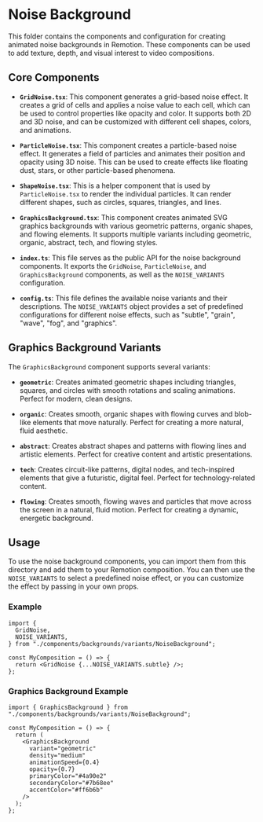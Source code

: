 # Noise Background

This folder contains the components and configuration for creating animated noise backgrounds in Remotion. These components can be used to add texture, depth, and visual interest to video compositions.

## Core Components

- **`GridNoise.tsx`**: This component generates a grid-based noise effect. It creates a grid of cells and applies a noise value to each cell, which can be used to control properties like opacity and color. It supports both 2D and 3D noise, and can be customized with different cell shapes, colors, and animations.

- **`ParticleNoise.tsx`**: This component creates a particle-based noise effect. It generates a field of particles and animates their position and opacity using 3D noise. This can be used to create effects like floating dust, stars, or other particle-based phenomena.

- **`ShapeNoise.tsx`**: This is a helper component that is used by `ParticleNoise.tsx` to render the individual particles. It can render different shapes, such as circles, squares, triangles, and lines.

- **`GraphicsBackground.tsx`**: This component creates animated SVG graphics backgrounds with various geometric patterns, organic shapes, and flowing elements. It supports multiple variants including geometric, organic, abstract, tech, and flowing styles.

- **`index.ts`**: This file serves as the public API for the noise background components. It exports the `GridNoise`, `ParticleNoise`, and `GraphicsBackground` components, as well as the `NOISE_VARIANTS` configuration.

- **`config.ts`**: This file defines the available noise variants and their descriptions. The `NOISE_VARIANTS` object provides a set of predefined configurations for different noise effects, such as "subtle", "grain", "wave", "fog", and "graphics".

## Graphics Background Variants

The `GraphicsBackground` component supports several variants:

- **`geometric`**: Creates animated geometric shapes including triangles, squares, and circles with smooth rotations and scaling animations. Perfect for modern, clean designs.

- **`organic`**: Creates smooth, organic shapes with flowing curves and blob-like elements that move naturally. Perfect for creating a more natural, fluid aesthetic.

- **`abstract`**: Creates abstract shapes and patterns with flowing lines and artistic elements. Perfect for creative content and artistic presentations.

- **`tech`**: Creates circuit-like patterns, digital nodes, and tech-inspired elements that give a futuristic, digital feel. Perfect for technology-related content.

- **`flowing`**: Creates smooth, flowing waves and particles that move across the screen in a natural, fluid motion. Perfect for creating a dynamic, energetic background.

## Usage

To use the noise background components, you can import them from this directory and add them to your Remotion composition. You can then use the `NOISE_VARIANTS` to select a predefined noise effect, or you can customize the effect by passing in your own props.

### Example

```tsx
import {
  GridNoise,
  NOISE_VARIANTS,
} from "./components/backgrounds/variants/NoiseBackground";

const MyComposition = () => {
  return <GridNoise {...NOISE_VARIANTS.subtle} />;
};
```

### Graphics Background Example

```tsx
import { GraphicsBackground } from "./components/backgrounds/variants/NoiseBackground";

const MyComposition = () => {
  return (
    <GraphicsBackground
      variant="geometric"
      density="medium"
      animationSpeed={0.4}
      opacity={0.7}
      primaryColor="#4a90e2"
      secondaryColor="#7b68ee"
      accentColor="#ff6b6b"
    />
  );
};
```
